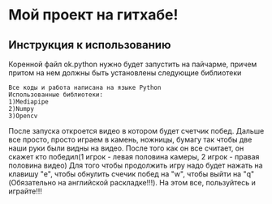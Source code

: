 # Мой проект на гитхабе!
## Инструкция к использованию
Коренной файл ok.python нужно будет запустить на пайчарме, причем притом на нем должны быть установлены следующие библиотеки
    
    Все коды и работа написана на языке Python
    Использованные библиотеки: 
    1)Mediapipe
    2)Numpy
    3)Opencv
После запуска откроется видео в котором будет счетчик побед.
Дальше все просто, просто играем в камень, ножницы, бумагу так чтобы две наши руки были видны на видео.
После того как он все считает, он скажет кто победил(1 игрок - левая половина камеры, 2 игрок - правая половина видео)
Для того чтобы продолжить игру надо будет нажать на клавишу "e", чтобы обнулить счечик побед на "w", чтобы выйти на "q"(Обязательно на английской раскладке!!!).
На этом все, пользуйтесь и играйте!!!


